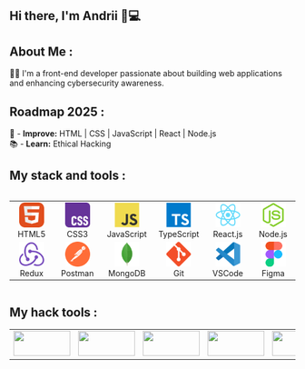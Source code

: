 ## Hi there, I'm Andrii 👋💻

## About Me :
👨‍💻 I'm a front-end developer passionate about building web applications and enhancing cybersecurity awareness.

## Roadmap 2025 :
📌 - **Improve:** HTML | CSS | JavaScript | React | Node.js  
📚 - **Learn:** Ethical Hacking 

## My stack and tools :
<div style="display: flex; align-items: flex-start; align: center">
<table align="center">
  <tr>
    <td align="center"  width="88">
      <img src="./images/01-html.svg" alt="HTML5" width="44" height="44"/>
      <br>HTML5
    </td>
    <td align="center" width="88">
      <img src="./images/02-css.svg" alt="CSS3" width="44" height="44"/>
      <br>CSS3
    </td>
    <td align="center" width="88">  
      <img src="./images/03-js.svg" alt="JS" width="44" height="44"/>
      <br>JavaScript
    </td>
    <td align="center" width="88">
      <img src="./images/04-ts.svg" alt="TS" width="44" height="44"/>
      <br>TypeScript
    </td>
    <td align="center" width="88">
      <img src="./images/05-react.svg" alt="React" width="44" height="44"/>
      <br>React.js
    </td>
    <td align="center" width="88">
      <img src="./images/06-nodejs.svg" alt="Node.js" width="44" height="44"/>
      <br>Node.js
    </td>
    
  </tr>
  <tr>
    <td align="center" width="88">
        <img src="./images/09-redux.svg" alt="Redux" width="44" height="44"/>
      <br>Redux
    </td>
      <td align="center" width="88">
        <img src="./images/10-postman.svg" alt="Postman" width="44" height="44"/>
      <br>Postman
    </td>
      </td>
      <td align="center" width="88">
        <img src="./images/07-mongodb.svg" alt="MongoDB" width="44" height="44"/>
      <br>MongoDB
     </td>
     <td align="center" width="88">
        <img src="./images/12-git.svg" alt="Git" width="44" height="44"/>
      <br>Git
    </td>
    <td align="center" width="88">
      <img src="./images/11-vscode.svg" alt="Visual Studio Code" width="44" height="44"/>
      <br>VSCode
    </td>
    <td align="center" width="88">
      <img src="./images/13-figma.svg" alt="Figma" width="44" height="44"/>
      <br>Figma
    </td>
  </tr>
</table>
</div>

## My hack tools :
<div >
  <table align="center">
    <tr>
      <td align="center" width="100">
        <img src="https://img.shields.io/badge/ParrotOS_Linux-blue?style=for-the-badge&logo=kalilinux&logoColor=white" width="100" height="44"/>
      </td>
      <td align="center" width="100">
        <img src="https://img.shields.io/badge/Metasploit-0096FF?style=for-the-badge&logo=metasploit&logoColor=white" width="100" height="44"/>
      </td>
      <td align="center" width="100">
        <img src="https://img.shields.io/badge/Nmap-4682B4?style=for-the-badge&logo=nmap&logoColor=white" width="100" height="44"/>
      </td>
      <td align="center" width="100">
        <img src="https://img.shields.io/badge/Wireshark-1679A7?style=for-the-badge&logo=wireshark&logoColor=white" width="100" height="44"/>
      </td>
      <td align="center" width="100">
        <img src="https://img.shields.io/badge/Aircrack--ng-gray?style=for-the-badge&logo=wifi&logoColor=white" width="100" height="44"/>
      </td>
      <td align="center" width="100">
        <img src="https://img.shields.io/badge/Tor-%238A2BE2?style=for-the-badge&logo=torbrowser&logoColor=white" width="100" height="44"/>
      </td>
      <td align="center" width="100">
        <img src="https://img.shields.io/badge/SQLmap-FFD700?style=for-the-badge&logo=sqlite&logoColor=black" width="100" height="44"/>
      </td>
      <td align="center" width="100">
        <img src="https://img.shields.io/badge/John_the_Ripper-darkred?style=for-the-badge&logo=linux&logoColor=white" width="100" height="44"/>
      </td>
      <td align="center" width="100">
        <img src="https://img.shields.io/badge/Hydra-darkgreen?style=for-the-badge&logo=linux&logoColor=white" width="100" height="44"/>
      </td>
    </tr>
  </table>
</div>